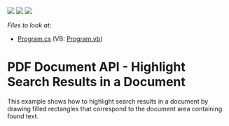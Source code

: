 <!-- default badges list -->
![](https://img.shields.io/endpoint?url=https://codecentral.devexpress.com/api/v1/VersionRange/128595574/20.1.3%2B)
[![](https://img.shields.io/badge/Open_in_DevExpress_Support_Center-FF7200?style=flat-square&logo=DevExpress&logoColor=white)](https://supportcenter.devexpress.com/ticket/details/T568675)
[![](https://img.shields.io/badge/📖_How_to_use_DevExpress_Examples-e9f6fc?style=flat-square)](https://docs.devexpress.com/GeneralInformation/403183)
<!-- default badges end -->
<!-- default file list -->
*Files to look at*:

* [Program.cs](./CS/HighlightSearchResults/Program.cs) (VB: [Program.vb](./VB/HighlightSearchResults/Program.vb))
<!-- default file list end -->
# PDF Document API - Highlight Search Results in a Document


This example shows how to highlight search results in a document by drawing filled rectangles that correspond to the document area containing found text. <br><br>

<br/>


